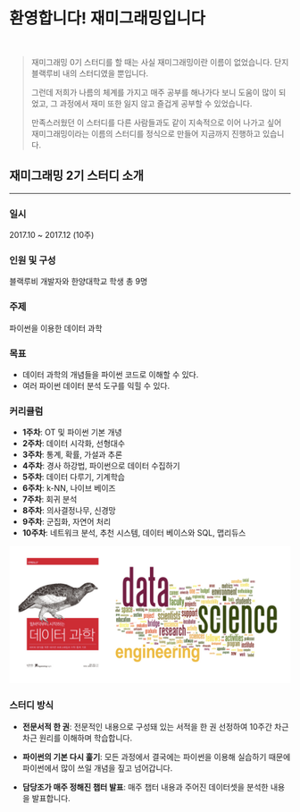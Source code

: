# 환영합니다! 재미그래밍입니다

<br>

>재미그래밍 0기 스터디를 할 때는 사실 재미그래밍이란 이름이 없었습니다. 단지 블랙루비 내의 스터디였을 뿐입니다.
>
>그런데 저희가 나름의 체계를 가지고 매주 공부를 해나가다 보니 도움이 많이 되었고, 그 과정에서 재미 또한 잃지 않고 즐겁게 공부할 수 있었습니다.
>
>만족스러웠던 이 스터디를 다른 사람들과도 같이 지속적으로 이어 나가고 싶어 재미그래밍이라는 이름의 스터디를 정식으로 만들어 지금까지 진행하고 있습니다.

## 재미그래밍 2기 스터디 소개

- - -

### 일시

2017.10 ~ 2017.12 (10주)

### 인원 및 구성

블랙루비 개발자와 한양대학교 학생 총 9명

### 주제

파이썬을 이용한 데이터 과학

### 목표

- 데이터 과학의 개념들을 파이썬 코드로 이해할 수 있다.
- 여러 파이썬 데이터 분석 도구를 익힐 수 있다.

### 커리큘럼

- __1주차__: OT 및 파이썬 기본 개녕
- __2주차__: 데이터 시각화, 선형대수
- __3주차__: 통계, 확률, 가설과 추론
- __4주차__: 경사 하강법, 파이썬으로 데이터 수집하기
- __5주차__: 데이터 다루기, 기계학습
- __6주차__: k-NN, 나이브 베이즈
- __7주차__: 회귀 분석
- __8주차__: 의사결정나무, 신경망
- __9주차__: 군집화, 자연어 처리
- __10주차__: 네트워크 분석, 추천 시스템, 데이터 베이스와 SQL, 맵리듀스

![재미그래밍 2기 책](/assets/class_book.jpeg)

### 스터디 방식

- __전문서적 한 권__: 전문적인 내용으로 구성돼 있는 서적을 한 권 선정하여 10주간 차근차근 원리를 이해하며 학습합니다.

- __파이썬의 기본 다시 훑기__: 모든 과정에서 결국에는 파이썬을 이용해 실습하기 때문에 파이썬에서 많이 쓰일 개념을 짚고 넘어갑니다.

- __담당조가 매주 정해진 챕터 발표__: 매주 챕터 내용과 주어진 데이터셋을 분석한 내용을 발표합니다.
